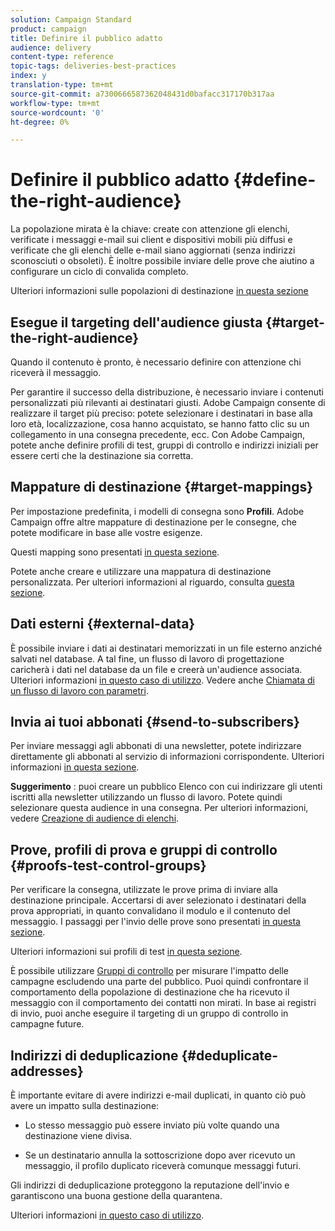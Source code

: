 ```yaml
---
solution: Campaign Standard
product: campaign
title: Definire il pubblico adatto
audience: delivery
content-type: reference
topic-tags: deliveries-best-practices
index: y
translation-type: tm+mt
source-git-commit: a7300666587362048431d0bafacc317170b317aa
workflow-type: tm+mt
source-wordcount: '0'
ht-degree: 0%

---
```



# Definire il pubblico adatto {#define-the-right-audience}

La popolazione mirata è la chiave: create con attenzione gli elenchi, verificate i messaggi e-mail sui client e dispositivi mobili più diffusi e verificate che gli elenchi delle e-mail siano aggiornati (senza indirizzi sconosciuti o obsoleti). È inoltre possibile inviare delle prove che aiutino a configurare un ciclo di convalida completo.

Ulteriori informazioni sulle popolazioni di destinazione [in questa sezione](../../audiences/using/selecting-an-audience-in-a-message.md)

## Esegue il targeting dell&#39;audience giusta {#target-the-right-audience}

Quando il contenuto è pronto, è necessario definire con attenzione chi riceverà il messaggio.

Per garantire il successo della distribuzione, è necessario inviare i contenuti personalizzati più rilevanti ai destinatari giusti.  Adobe Campaign consente di realizzare il target più preciso: potete selezionare i destinatari in base alla loro età, localizzazione, cosa hanno acquistato, se hanno fatto clic su un collegamento in una consegna precedente, ecc. Con  Adobe Campaign, potete anche definire profili di test, gruppi di controllo e indirizzi iniziali per essere certi che la destinazione sia corretta.

## Mappature di destinazione {#target-mappings}

Per impostazione predefinita, i modelli di consegna sono **Profili**.  Adobe Campaign offre altre mappature di destinazione per le consegne, che potete modificare in base alle vostre esigenze.

Questi mapping sono presentati [in questa sezione](../../automating/using/query.md#targeting-dimensions-and-resources).

Potete anche creare e utilizzare una mappatura di destinazione personalizzata. Per ulteriori informazioni al riguardo, consulta [questa sezione](../../administration/using/target-mappings-in-campaign.md).

## Dati esterni {#external-data}

È possibile inviare i dati ai destinatari memorizzati in un file esterno anziché salvati nel database. A tal fine, un flusso di lavoro di progettazione caricherà i dati nel database da un file e creerà un&#39;audience associata.  Ulteriori informazioni [in questo caso di utilizzo](../../automating/using/use-case-calling-workflow.md). Vedere anche [Chiamata di un flusso di lavoro con parametri](../../automating/using/calling-a-workflow-with-external-parameters.md).

## Invia ai tuoi abbonati {#send-to-subscribers}

Per inviare messaggi agli abbonati di una newsletter, potete indirizzare direttamente gli abbonati al servizio di informazioni corrispondente. Ulteriori informazioni [in questa sezione](../../audiences/using/about-subscriptions.md).

**Suggerimento** : puoi creare un pubblico Elenco con cui indirizzare gli utenti iscritti alla newsletter utilizzando un flusso di lavoro. Potete quindi selezionare questa audience in una consegna. Per ulteriori informazioni, vedere [Creazione di audience di elenchi](../../audiences/using/creating-audiences.md#creating-list-audiences).

## Prove, profili di prova e gruppi di controllo {#proofs-test-control-groups}

Per verificare la consegna, utilizzate le prove prima di inviare alla destinazione principale.
Accertarsi di aver selezionato i destinatari della prova appropriati, in quanto convalidano il modulo e il contenuto del messaggio. I passaggi per l&#39;invio delle prove sono presentati [in questa sezione](../../sending/using/sending-proofs.md).

Ulteriori informazioni sui profili di test [in questa sezione](../../audiences/using/managing-test-profiles.md).

È possibile utilizzare [Gruppi di controllo](../../sending/using/control-group.md) per misurare l&#39;impatto delle campagne escludendo una parte del pubblico. Puoi quindi confrontare il comportamento della popolazione di destinazione che ha ricevuto il messaggio con il comportamento dei contatti non mirati. In base ai registri di invio, puoi anche eseguire il targeting di un gruppo di controllo in campagne future.

## Indirizzi di deduplicazione {#deduplicate-addresses}

È importante evitare di avere indirizzi e-mail duplicati, in quanto ciò può avere un impatto sulla destinazione:

* Lo stesso messaggio può essere inviato più volte quando una destinazione viene divisa.

* Se un destinatario annulla la sottoscrizione dopo aver ricevuto un messaggio, il profilo duplicato riceverà comunque messaggi futuri.

Gli indirizzi di deduplicazione proteggono la reputazione dell&#39;invio e garantiscono una buona gestione della quarantena.

Ulteriori informazioni [in questo caso di utilizzo](../../automating/using/deduplicating-data-imported-file.md).
